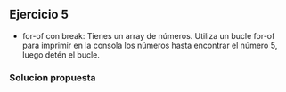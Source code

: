 ## Ejercicio 5

* for-of con break: Tienes un array de números. Utiliza un bucle for-of para imprimir en la consola los números hasta encontrar el número 5, luego detén el bucle.

### Solucion propuesta
